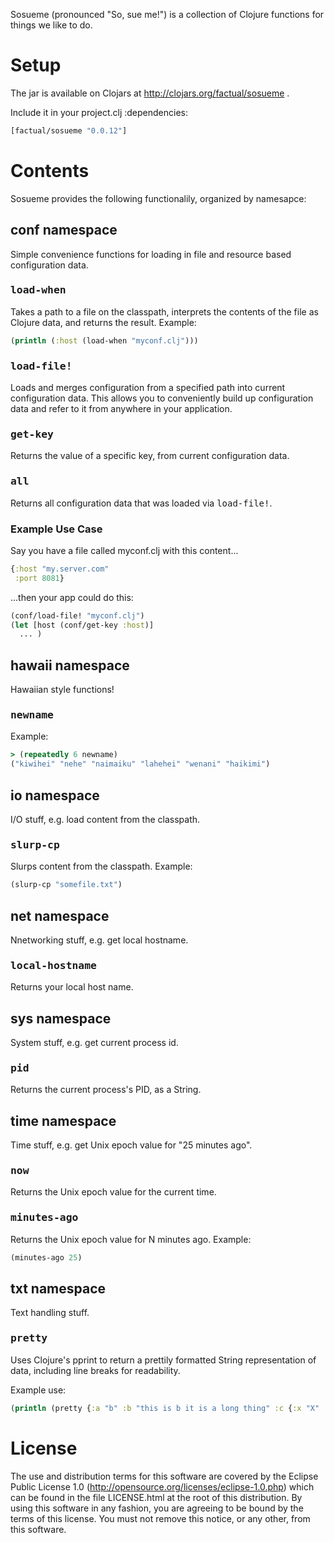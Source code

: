 Sosueme (pronounced "So, sue me!") is a collection of Clojure functions for things we like to do.

# Setup

The jar is available on Clojars at http://clojars.org/factual/sosueme .

Include it in your project.clj :dependencies:

````clojure
[factual/sosueme "0.0.12"]
````

# Contents

Sosueme provides the following functionalily, organized by namesapce:

## conf namespace

Simple convenience functions for loading in file and resource based configuration data.

### <tt>load-when</tt>

Takes a path to a file on the classpath, interprets the contents of the file as Clojure data, and
returns the result. Example:

````clojure
(println (:host (load-when "myconf.clj")))
````

### <tt>load-file!</tt>

Loads and merges configuration from a specified path into current configuration data. This
allows you to conveniently build up configuration data and refer to it from anywhere in your
application.

### <tt>get-key</tt>

Returns the value of a specific key, from current configuration data.

### <tt>all</tt>

Returns all configuration data that was loaded via <tt>load-file!</tt>.

### Example Use Case

Say you have a file called myconf.clj with this content...

````clojure
{:host "my.server.com"
 :port 8081}
````

...then your app could do this:

````clojure
(conf/load-file! "myconf.clj")
(let [host (conf/get-key :host)]
  ... )
````

## hawaii namespace

Hawaiian style functions!

### <tt>newname</tt>

Example:

````clojure
> (repeatedly 6 newname)
("kiwihei" "nehe" "naimaiku" "lahehei" "wenani" "haikimi")
````

## io namespace

I/O stuff, e.g. load content from the classpath.

### <tt>slurp-cp</tt>

Slurps content from the classpath. Example:

````clojure
(slurp-cp "somefile.txt")
````

## net namespace

Nnetworking stuff, e.g. get local hostname.

### <tt>local-hostname</tt>

Returns your local host name.

## sys namespace

System stuff, e.g. get current process id.

### <tt>pid</tt>

Returns the current process's PID, as a String.

## time namespace

Time stuff, e.g. get Unix epoch value for "25 minutes ago".

### <tt>now</tt>

Returns the Unix epoch value for the current time.

### <tt>minutes-ago</tt>

Returns the Unix epoch value for N minutes ago. Example:

````clojure
(minutes-ago 25)
````

## txt namespace

Text handling stuff.

### <tt>pretty</tt>

Uses Clojure's pprint to return a prettily formatted String representation of data, including line breaks for readability.

Example use:

````clojure
(println (pretty {:a "b" :b "this is b it is a long thing" :c {:x "X" :y '(this is a long list of things)}}))
````

# License

The use and distribution terms for this software are covered by the
Eclipse Public License 1.0 (http://opensource.org/licenses/eclipse-1.0.php)
which can be found in the file LICENSE.html at the root of this distribution.
By using this software in any fashion, you are agreeing to be bound by
the terms of this license.
You must not remove this notice, or any other, from this software.
